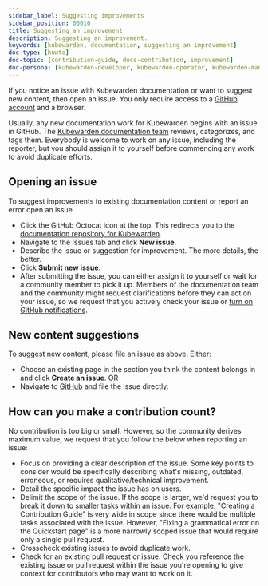 ```yaml
---
sidebar_label: Suggesting improvements
sidebar_position: 00010
title: Suggesting an improvement
description: Suggesting an improvement.
keywords: [kubewarden, documentation, suggesting an improvement]
doc-type: [howto]
doc-topic: [contribution-guide, docs-contribution, improvement]
doc-persona: [kubewarden-developer, kubewarden-operator, kubewarden-manager]
---
```


<head>
  <link rel="canonical" href="https://docs.kubewarden.io/howtos/contribution-guide/suggesting-an-improvement"/>
</head>

If you notice an issue with Kubewarden documentation or want to suggest new content, then open an issue.
You only require access to a [GitHub account](https://github.com/join) and a browser.

Usually, any new documentation work for Kubewarden begins with an issue in GitHub. The [Kubewarden documentation team](https://github.com/orgs/kubewarden/teams/kubewarden-documentation) reviews, categorizes, and tags them.
Everybody is welcome to work on any issue, including the reporter, but you should assign it to yourself before commencing any work to avoid duplicate efforts.

## Opening an issue

To suggest improvements to existing documentation content or report an error open an issue.

- Click the GitHub Octocat icon at the top.
This redirects you to the [documentation repository for Kubewarden](https://github.com/kubewarden/docs).
- Navigate to the Issues tab and click **New issue**.
- Describe the issue or suggestion for improvement. The more details, the better.
- Click **Submit new issue**.
- After submitting the issue, you can either assign it to yourself or wait for a community member to pick it up.
Members of the documentation team and the community might request clarifications before they can act on your issue, so we request that you actively check your issue or [turn on GitHub notifications](https://docs.github.com/en/account-and-profile/managing-subscriptions-and-notifications-on-github/setting-up-notifications/configuring-notifications).

## New content suggestions

To suggest new content, please file an issue as above. Either:

- Choose an existing page in the section you think the content belongs in and click **Create an issue**.
OR
- Navigate to [GitHub](https://github.com/kubewarden/docs/issues/new/choose) and file the issue directly.

## How can you make a contribution count?

No contribution is too big or small.
However, so the community derives maximum value,
we request that you follow the below when reporting an issue:

- Focus on providing a clear description of the issue.
Some key points to consider would be specifically describing what's missing, outdated, erroneous, or requires qualitative/technical improvement.
- Detail the specific impact the issue has on users.
- Delimit the scope of the issue.
If the scope is larger, we'd request you to break it down to smaller tasks within an issue.
For example, "Creating a Contribution Guide" is very wide in scope since there would be multiple tasks associated with the issue.
However, "Fixing a grammatical error on the Quickstart page" is a more narrowly scoped issue that would require only a single pull request.
- Crosscheck existing issues to avoid duplicate work.
- Check for an existing pull request or issue.
Check you reference the existing issue or pull request within the issue you're opening to give context for contributors who may want to work on it.
